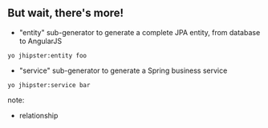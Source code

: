 ##  But wait, there's more!

- "entity" sub-generator to generate a complete JPA entity, from database to AngularJS

```yo jhipster:entity foo```

- "service" sub-generator to generate a Spring business service

```yo jhipster:service bar```

note:
- relationship